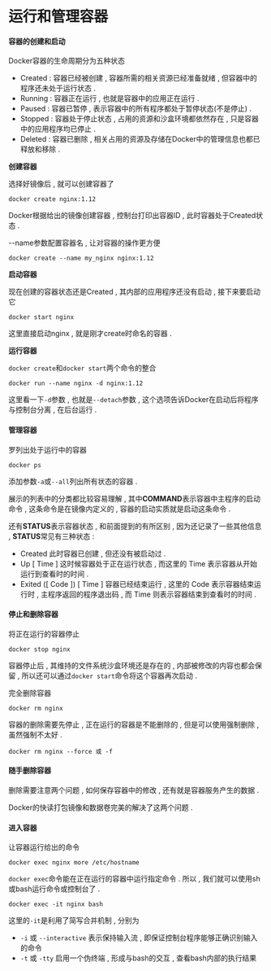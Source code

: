 # 运行和管理容器

#### 容器的创建和启动

Docker容器的生命周期分为五种状态

* Created : 容器已经被创建 , 容器所需的相关资源已经准备就绪 , 但容器中的程序还未处于运行状态 . 
* Running : 容器正在运行 , 也就是容器中的应用正在运行 . 
* Paused : 容器已暂停 , 表示容器中的所有程序都处于暂停状态\(不是停止\) . 
* Stopped : 容器处于停止状态 , 占用的资源和沙盒环境都依然存在 , 只是容器中的应用程序均已停止 . 
* Deleted : 容器已删除 , 相关占用的资源及存储在Docker中的管理信息也都已释放和移除 . 

**创建容器**

选择好镜像后 , 就可以创建容器了

```
docker create nginx:1.12
```

Docker根据给出的镜像创建容器 , 控制台打印出容器ID , 此时容器处于Created状态 .

--name参数配置容器名 , 让对容器的操作更方便

```
docker create --name my_nginx nginx:1.12
```

**启动容器**

现在创建的容器状态还是Created , 其内部的应用程序还没有启动 , 接下来要启动它

```
docker start nginx
```

这里直接启动nginx , 就是刚才create时命名的容器 .

**运行容器**

`docker create`和`docker start`两个命令的整合

```
docker run --name nginx -d nginx:1.12
```

这里看一下`-d`参数 , 也就是`--detach`参数 , 这个选项告诉Docker在启动后将程序与控制台分离 , 在后台运行 .

#### 管理容器

罗列出处于运行中的容器

```
docker ps
```

添加参数`-a`或`--all`列出所有状态的容器 .

展示的列表中的分类都比较容易理解 , 其中**COMMAND**表示容器中主程序的启动命令 , 这条命令是在镜像内定义的 , 容器的启动实质就是启动这条命令 .

还有**STATUS**表示容器状态 , 和前面提到的有所区别 , 因为还记录了一些其他信息 , **STATUS**常见有三种状态 :

* Created 此时容器已创建 , 但还没有被启动过 . 
* Up \[ Time \] 这时候容器处于正在运行状态 , 而这里的 Time 表示容器从开始运行到查看时的时间 .
* Exited \(\[ Code \]\) \[ Time \] 容器已经结束运行 , 这里的 Code 表示容器结束运行时 , 主程序返回的程序退出码 , 而 Time 则表示容器结束到查看时的时间 . 

#### 停止和删除容器

将正在运行的容器停止

```
docker stop nginx
```

容器停止后 , 其维持的文件系统沙盒环境还是存在的 , 内部被修改的内容也都会保留 , 所以还可以通过`docker start`命令将这个容器再次启动 .

完全删除容器

```
docker rm nginx
```

容器的删除需要先停止 , 正在运行的容器是不能删除的 , 但是可以使用强制删除 , 虽然强制不太好 .

```
docker rm nginx --force 或 -f
```

#### 随手删除容器

删除需要注意两个问题 , 如何保存容器中的修改 , 还有就是容器服务产生的数据 .

Docker的快读打包镜像和数据卷完美的解决了这两个问题 .

#### 进入容器

让容器运行给出的命令

```
docker exec nginx more /etc/hostname
```

`docker exec`命令能在正在运行的容器中运行指定命令 . 所以 , 我们就可以使用sh或bash运行命令或控制台了 . 

```
docker exec -it nginx bash
```

这里的`-it`是利用了简写合并机制 , 分别为

* `-i` 或 `--interactive` 表示保持输入流 , 即保证控制台程序能够正确识别输入的命令
* `-t` 或 `-tty` 启用一个伪终端 , 形成与bash的交互 , 查看bash内部的执行结果



